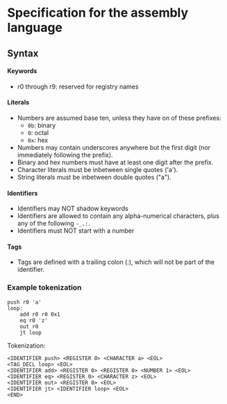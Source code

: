 # Specification for the assembly language

## Syntax

#### Keywords
- r0 through r9: reserved for registry names

#### Literals
- Numbers are assumed base ten, unless they have on of these prefixes:
    - `0b`: binary
    - `0`: octal
    - `0x`: hex
- Numbers may contain underscores anywhere but the first digit (nor immediately following the prefix).
- Binary and hex numbers must have at least one digit after the prefix.
- Character literals must be inbetween single quotes ('a').
- String literals must be inbetween double quotes ("a").

#### Identifiers
- Identifiers may NOT shadow keywords
- Identifiers are allowed to contain any alpha-numerical characters, plus any of the following `-_.:`.
- Identifiers must NOT start with a number

#### Tags
- Tags are defined with a trailing colon (:), which will not be part of the identifier.

### Example tokenization
```
push r0 'a'
loop:
    add r0 r0 0x1
    eq r0 'z'
    out r0
    jt loop
```
Tokenization:
```
<IDENTIFIER push> <REGISTER 0> <CHARACTER a> <EOL>
<TAG_DECL loop> <EOL>
<IDENTIFIER add> <REGISTER 0> <REGISTER 0> <NUMBER 1> <EOL>
<IDENTIFIER eq> <REGISTER 0> <CHARACTER z> <EOL>
<IDENTIFIER out> <REGISTER 0> <EOL>
<IDENTIFIER jt> <IDENTIFIER loop> <EOL>
<END>
```